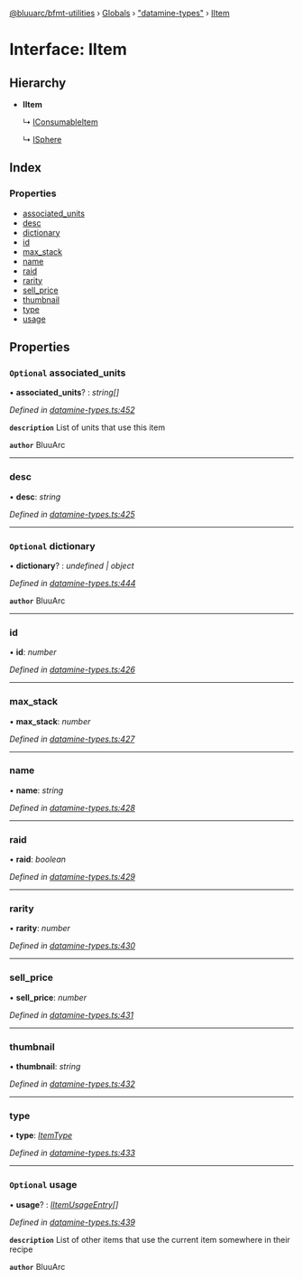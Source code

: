 [@bluuarc/bfmt-utilities](../README.md) › [Globals](../globals.md) › ["datamine-types"](../modules/_datamine_types_.md) › [IItem](_datamine_types_.iitem.md)

# Interface: IItem

## Hierarchy

* **IItem**

  ↳ [IConsumableItem](_datamine_types_.iconsumableitem.md)

  ↳ [ISphere](_datamine_types_.isphere.md)

## Index

### Properties

* [associated_units](_datamine_types_.iitem.md#optional-associated_units)
* [desc](_datamine_types_.iitem.md#desc)
* [dictionary](_datamine_types_.iitem.md#optional-dictionary)
* [id](_datamine_types_.iitem.md#id)
* [max_stack](_datamine_types_.iitem.md#max_stack)
* [name](_datamine_types_.iitem.md#name)
* [raid](_datamine_types_.iitem.md#raid)
* [rarity](_datamine_types_.iitem.md#rarity)
* [sell_price](_datamine_types_.iitem.md#sell_price)
* [thumbnail](_datamine_types_.iitem.md#thumbnail)
* [type](_datamine_types_.iitem.md#type)
* [usage](_datamine_types_.iitem.md#optional-usage)

## Properties

### `Optional` associated_units

• **associated_units**? : *string[]*

*Defined in [datamine-types.ts:452](https://github.com/BluuArc/bfmt-utilities/blob/caba68a/src/datamine-types.ts#L452)*

**`description`** List of units that use this item

**`author`** BluuArc

___

###  desc

• **desc**: *string*

*Defined in [datamine-types.ts:425](https://github.com/BluuArc/bfmt-utilities/blob/caba68a/src/datamine-types.ts#L425)*

___

### `Optional` dictionary

• **dictionary**? : *undefined | object*

*Defined in [datamine-types.ts:444](https://github.com/BluuArc/bfmt-utilities/blob/caba68a/src/datamine-types.ts#L444)*

**`author`** BluuArc

___

###  id

• **id**: *number*

*Defined in [datamine-types.ts:426](https://github.com/BluuArc/bfmt-utilities/blob/caba68a/src/datamine-types.ts#L426)*

___

###  max_stack

• **max_stack**: *number*

*Defined in [datamine-types.ts:427](https://github.com/BluuArc/bfmt-utilities/blob/caba68a/src/datamine-types.ts#L427)*

___

###  name

• **name**: *string*

*Defined in [datamine-types.ts:428](https://github.com/BluuArc/bfmt-utilities/blob/caba68a/src/datamine-types.ts#L428)*

___

###  raid

• **raid**: *boolean*

*Defined in [datamine-types.ts:429](https://github.com/BluuArc/bfmt-utilities/blob/caba68a/src/datamine-types.ts#L429)*

___

###  rarity

• **rarity**: *number*

*Defined in [datamine-types.ts:430](https://github.com/BluuArc/bfmt-utilities/blob/caba68a/src/datamine-types.ts#L430)*

___

###  sell_price

• **sell_price**: *number*

*Defined in [datamine-types.ts:431](https://github.com/BluuArc/bfmt-utilities/blob/caba68a/src/datamine-types.ts#L431)*

___

###  thumbnail

• **thumbnail**: *string*

*Defined in [datamine-types.ts:432](https://github.com/BluuArc/bfmt-utilities/blob/caba68a/src/datamine-types.ts#L432)*

___

###  type

• **type**: *[ItemType](../enums/_datamine_types_.itemtype.md)*

*Defined in [datamine-types.ts:433](https://github.com/BluuArc/bfmt-utilities/blob/caba68a/src/datamine-types.ts#L433)*

___

### `Optional` usage

• **usage**? : *[IItemUsageEntry](_datamine_types_.iitemusageentry.md)[]*

*Defined in [datamine-types.ts:439](https://github.com/BluuArc/bfmt-utilities/blob/caba68a/src/datamine-types.ts#L439)*

**`description`** List of other items that use the current item somewhere in their recipe

**`author`** BluuArc
